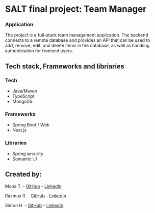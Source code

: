 # SALT final project: Team Manager

### Application
The project is a full-stack team management application. The backend connects to a remote database and provides an API that can be used to add, remove, edit, and delete items in the database, as well as handling authentication for frontend users.

## Tech stack, Frameworks and libriaries

### Tech
  - Java/Maven
  - TypeScript
  - MongoDb

### Frameworks
  - Spring Boot / Web
  - Next.js 

### Libraries
  - Spring security
  - Semantic UI 

## Created by:

Mona T. - [GitHub](https://github.com/monatm) - [LinkedIn](https://www.linkedin.com/in/mona-talebian/)

Rasmus R. - [GitHub](https://github.com/rratracer) - [LinkedIn](https://www.linkedin.com/in/rasmus-ravantti-b06067112/)

Simon H. - [GitHub](https://github.com/simonhong2022) - [LinkedIn](https://www.linkedin.com/in/seongbong-hong-080293121/)
